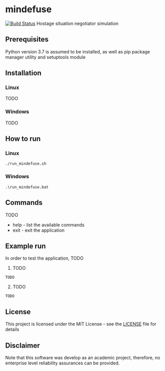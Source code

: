 # mindefuse
[![Build Status](https://travis-ci.com/sinistro14/mindefuse.svg?token=NY5sBpywnxqMdVGh3wnz&branch=master)](https://travis-ci.com/sinistro14/mindefuse)
Hostage situation negotiator simulation

## Prerequisites
Python version 3.7 is assumed to be installed, as well as pip package manager utility and setuptools module

## Installation

### Linux
TODO

### Windows
TODO

## How to run

### Linux
```./run_mindefuse.sh```  

### Windows
```.\run_mindefuse.bat```  

## Commands

TODO
* help - list the available commands
* exit - exit the application

## Example run

In order to test the application, TODO

1. TODO
```
TODO
```

2. TODO
```
TODO
```

## License

This project is licensed under the MIT License - see the [LICENSE](LICENSE) file for details

## Disclaimer

Note that this software was develop as an academic project, therefore,
no enterprise level reliability assurances can be provided.
